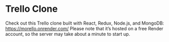 # Trello Clone

Check out this Trello clone built with React, Redux, Node.js, and MongoDB: https://morello.onrender.com/
Please note that it’s hosted on a free Render account, so the server may take about a minute to start up.
